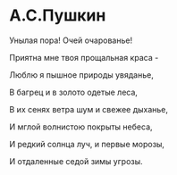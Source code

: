 # А.С.Пушкин 

Унылая пора! Очей очарованье!

Приятна мне твоя прощальная краса -

Люблю я пышное природы увяданье,

В багрец и в золото одетые леса,

В их сенях ветра шум и свежее дыханье,

И мглой волнистою покрыты небеса, 

И редкий солнца луч, и первые морозы,

И отдаленные седой зимы угрозы.